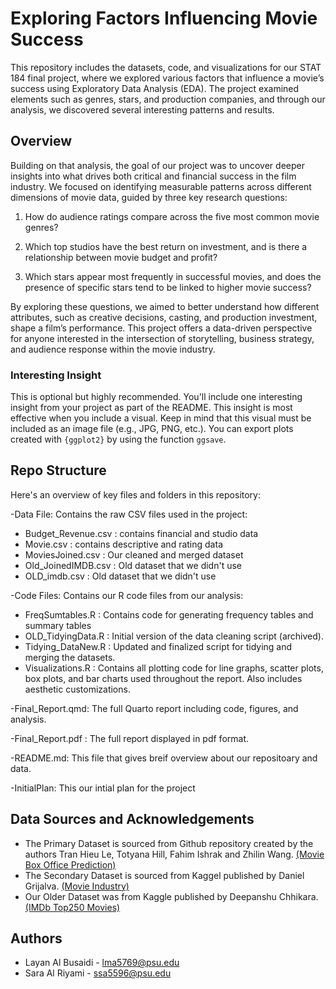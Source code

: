 # Exploring Factors Influencing Movie Success

This repository includes the datasets, code, and visualizations for our STAT 184 final project, where we explored various factors that influence a movie’s success using Exploratory Data Analysis (EDA). The project examined elements such as genres, stars, and production companies, and through our analysis, we discovered several interesting patterns and results.


## Overview

Building on that analysis, the goal of our project was to uncover deeper insights into what drives both critical and financial success in the film industry. We focused on identifying measurable patterns across different dimensions of movie data, guided by three key research questions:

1) How do audience ratings compare across the five most common movie genres?

2) Which top studios have the best return on investment, and is there a relationship between movie budget and profit?

3) Which stars appear most frequently in successful movies, and does the presence of specific stars tend to be linked to higher movie success?

By exploring these questions, we aimed to better understand how different attributes, such as creative decisions, casting, and production investment, shape a film’s performance. This project offers a data-driven perspective for anyone interested in the intersection of storytelling, business strategy, and audience response within the movie industry.

### Interesting Insight

This is optional but highly recommended. You'll include one interesting insight from your project as part of the README. This insight is most effective when you include a visual. Keep in mind that this visual must be included as an image file (e.g., JPG, PNG, etc.). You can export plots created with `{ggplot2}` by using the function `ggsave`.

## Repo Structure

Here's an overview of key files and folders in this repository:

-Data File: Contains the raw CSV files used in the project:

  - Budget_Revenue.csv : contains financial and studio data
  - Movie.csv : contains descriptive and rating data
  - MoviesJoined.csv : Our cleaned and merged dataset
  - Old_JoinedIMDB.csv : Old dataset that we didn't use
  - OLD_imdb.csv : Old dataset that we didn't use

-Code Files:  Contains our R code files from our analysis:

  - FreqSumtables.R : Contains code for generating frequency tables and summary tables
  - OLD_TidyingData.R : Initial version of the data cleaning script (archived).
  - Tidying_DataNew.R : Updated and finalized script for tidying and merging the datasets.
  - Visualizations.R : Contains all plotting code for line graphs, scatter plots, box plots, and bar charts used throughout the report. Also includes aesthetic customizations.

-Final_Report.qmd: The full Quarto report including code, figures, and analysis.

-Final_Report.pdf : The full report displayed in pdf format.

-README.md: This file that gives breif overview about our repositoary and data.

-InitialPlan: This our intial plan for the project

## Data Sources and Acknowledgements

- The Primary Dataset is sourced from Github repository created by the authors Tran Hieu Le, Totyana Hill, Fahim Ishrak and Zhilin Wang.
  [(Movie Box Office Prediction)](https://github.com/hieu2695/Movie-Industry?tab=readme-ov-file)
- The Secondary Dataset is sourced from Kaggel published by Daniel Grijalva.
  [(Movie Industry)](https://www.kaggle.com/datasets/danielgrijalvas/movies)
- Our Older Dataset was from Kaggle published by Deepanshu Chhikara.
  [(IMDb Top250 Movies)](https://doi.org/10.34740/KAGGLE/DSV/7990386)

## Authors

- Layan Al Busaidi - lma5769@psu.edu
- Sara Al Riyami - ssa5596@psu.edu
